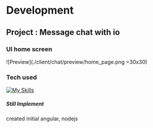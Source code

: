 # Development

## Project : Message chat with io

### UI home screen

![Preview](./client/chat/preview/home_page.png =30x30)

### Tech used

[![My Skills](https://skillicons.dev/icons?i=ts,js,html,scss,mongodb,express,angular,nodejs,&theme=light)](https://skillicons.dev)

##### Still Implement

created initial angular, nodejs
